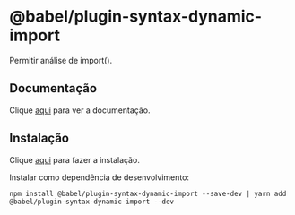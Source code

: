 # @babel/plugin-syntax-dynamic-import

Permitir análise de import().

## Documentação

Clique [aqui](https://github.com/babel/babel/tree/master/packages/babel-plugin-syntax-dynamic-import) para ver a documentação.

## Instalação

Clique [aqui](https://www.npmjs.com/package/@babel/plugin-syntax-dynamic-import) para fazer a instalação.

Instalar como dependência de desenvolvimento:

```
npm install @babel/plugin-syntax-dynamic-import --save-dev | yarn add @babel/plugin-syntax-dynamic-import --dev
```